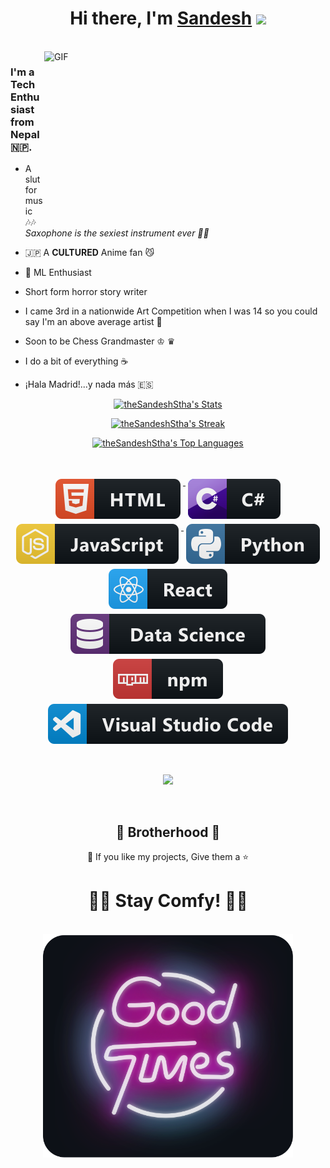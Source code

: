 <div align="center">
   <h1>Hi there, I'm <a href="https://www.youtube.com/watch?v=dQw4w9WgXcQ">Sandesh</a> <img src="https://media.giphy.com/media/hvRJCLFzcasrR4ia7z/giphy.gif" width="25px"> </h1>


</div>

<br />
<a href="https://www.youtube.com/watch?v=dQw4w9WgXcQ"><img align="right" height="270px" width="450px" alt="GIF" src="gif2.gif" /></a>
<p align="center">
  <h3> I'm a Tech Enthusiast from Nepal🇳🇵.</h3>
</p>

- A slut for music 🎶🎶 <i>Saxophone is the sexiest instrument ever 🎷🎷 </i>

- 🇯🇵 A <b>CULTURED</b> Anime fan 😼

- 🤖 ML Enthusiast

- Short form horror story writer

- I came 3rd in a nationwide Art Competition when I was 14 so you could say I'm an above average artist 🎨

- Soon to be Chess Grandmaster ♔ ♛

- I do a bit of everything ☕️

- ¡Hala Madrid!...y nada más 🇪🇸
  
<a href="https://www.youtube.com/watch?v=dQw4w9WgXcQ">
<div align="center" >

![theSandeshStha's Stats](https://github-readme-stats.vercel.app/api?username=theSandeshStha&theme=radical&show_icons=true&hide_border=true&count_private=true)

![theSandeshStha's Streak](https://github-readme-streak-stats.herokuapp.com/?user=theSandeshStha&theme=radical&hide_border=true)

![theSandeshStha's Top Languages](https://github-readme-stats.vercel.app/api/top-langs/?username=theSandeshStha&theme=radical&show_icons=true&hide_border=true&layout=compact)

</div>

<br />

<p align="center">
  <!-- For more icons please follow  https://github.com/MikeCodesDotNET/ColoredBadges -->
  <img src="https://raw.githubusercontent.com/8bithemant/8bithemant/master/svg/dev/languages/html.svg" alt="html" style="vertical-align:top; margin:4px">    
  <img src="https://raw.githubusercontent.com/8bithemant/8bithemant/master/svg/dev/languages/csharp.svg" alt="csharp" style="vertical-align:top; margin:4px">
  <img src="https://raw.githubusercontent.com/8bithemant/8bithemant/master/svg/dev/languages/js.svg" alt="js" style="vertical-align:top; margin:4px">
  <img src="https://raw.githubusercontent.com/8bithemant/8bithemant/master/svg/dev/languages/python.svg" alt="python" style="vertical-align:top; margin:4px">
  <img src="https://raw.githubusercontent.com/8bithemant/8bithemant/master/svg/dev/frameworks/react.svg" alt="react" style="vertical-align:top; margin:4px">
  <img src="https://raw.githubusercontent.com/8bithemant/8bithemant/master/svg/dev/misc/datascience.svg" alt="datascience" style="vertical-align:top; margin:4px">
  <img src="https://raw.githubusercontent.com/8bithemant/8bithemant/master/svg/dev/services/npm.svg" alt="npm" style="vertical-align:top; margin:4px">
  <img src="https://raw.githubusercontent.com/8bithemant/8bithemant/master/svg/dev/tools/visualstudio_code.svg" alt="vscode" style="vertical-align:top; margin:4px">
</p>
</a>
<br />

<p align="center">
   <img src="https://i.imgur.com/Q3cUg29.gif" />
   </p>
   
<br />

<h2 align="center">🤝 Brotherhood 🤝</h2>

<p align="center">💙 If you like my projects, Give them a ⭐ </p>
</p>
<h1 align='center'>🌸🌸 Stay Comfy! 🌸🌸</h1>

<div align="center">
	<br>
		<img src="good-times.svg" width="400px">
	<br>
</div>
